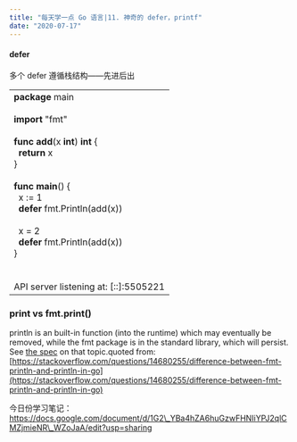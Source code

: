 ```yaml
---
title: "每天学一点 Go 语言|11. 神奇的 defer，printf"
date: "2020-07-17"
---
```


#### defer

多个 defer 遵循栈结构——先进后出

<table class=""><tbody><tr><td><strong>package</strong> main<br><br><strong>import</strong> "fmt"<br><br><strong>func</strong> <strong>add</strong>(x <strong>int</strong>) <strong>int</strong> {<br>&nbsp; <strong>return</strong> x<br>}<br><br><strong>func</strong> <strong>main</strong>() {<br>&nbsp; x := 1<br>&nbsp; <strong>defer</strong> fmt.Println(add(x))<br><br>&nbsp; x = 2<br>&nbsp; <strong>defer</strong> fmt.Println(add(x))<br>}<br><br><br>API server listening at: [::]:5505221<br></td></tr></tbody></table>

### print vs fmt.print()

println is an built-in function (into the runtime) which may eventually be removed, while the fmt package is in the standard library, which will persist. See [the spec](http://golang.org/ref/spec#Bootstrapping) on that topic.quoted from: [https://stackoverflow.com/questions/14680255/difference-between-fmt-println-and-println-in-go](https://stackoverflow.com/questions/14680255/difference-between-fmt-println-and-println-in-go)

今日份学习笔记：https://docs.google.com/document/d/1G2\_YBa4hZA6huGzwFHNIiYPJ2qlCMZjmieNR\_WZoJaA/edit?usp=sharing
